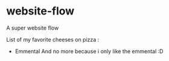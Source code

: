 # website-flow

A super website flow

List of my favorite cheeses on pizza :

- Emmental
  And no more because i only like the emmental :D
